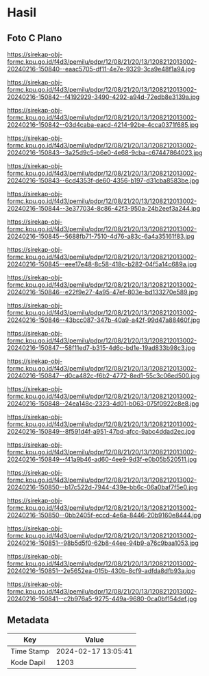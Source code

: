 # Hasil

## Foto C Plano

https://sirekap-obj-formc.kpu.go.id/f4d3/pemilu/pdpr/12/08/21/20/13/1208212013002-20240216-150840--eaac5705-df11-4e7e-9329-3ca9e48f1a94.jpg

https://sirekap-obj-formc.kpu.go.id/f4d3/pemilu/pdpr/12/08/21/20/13/1208212013002-20240216-150842--f4192929-3490-4292-a94d-72edb8e3139a.jpg

https://sirekap-obj-formc.kpu.go.id/f4d3/pemilu/pdpr/12/08/21/20/13/1208212013002-20240216-150842--03d4caba-eacd-4214-92be-4cca0371f685.jpg

https://sirekap-obj-formc.kpu.go.id/f4d3/pemilu/pdpr/12/08/21/20/13/1208212013002-20240216-150843--3a25d9c5-b6e0-4e68-9cba-c67447864023.jpg

https://sirekap-obj-formc.kpu.go.id/f4d3/pemilu/pdpr/12/08/21/20/13/1208212013002-20240216-150843--6cd4353f-de60-4356-b197-d31cba8583be.jpg

https://sirekap-obj-formc.kpu.go.id/f4d3/pemilu/pdpr/12/08/21/20/13/1208212013002-20240216-150844--3e377034-8c86-42f3-950a-24b2eef3a244.jpg

https://sirekap-obj-formc.kpu.go.id/f4d3/pemilu/pdpr/12/08/21/20/13/1208212013002-20240216-150845--5688fb71-7510-4d76-a83c-6a4a35161f83.jpg

https://sirekap-obj-formc.kpu.go.id/f4d3/pemilu/pdpr/12/08/21/20/13/1208212013002-20240216-150845--eee17e48-8c58-418c-b282-04f5a14c689a.jpg

https://sirekap-obj-formc.kpu.go.id/f4d3/pemilu/pdpr/12/08/21/20/13/1208212013002-20240216-150846--e22f9e27-4a95-47ef-803e-bd133270e589.jpg

https://sirekap-obj-formc.kpu.go.id/f4d3/pemilu/pdpr/12/08/21/20/13/1208212013002-20240216-150846--43bcc087-347b-40a9-a42f-99d47a88460f.jpg

https://sirekap-obj-formc.kpu.go.id/f4d3/pemilu/pdpr/12/08/21/20/13/1208212013002-20240216-150847--58f11ed7-b315-4d6c-bd1e-19ad833b98c3.jpg

https://sirekap-obj-formc.kpu.go.id/f4d3/pemilu/pdpr/12/08/21/20/13/1208212013002-20240216-150847--d0ca482c-f6b2-4772-8ed1-55c3c06ed500.jpg

https://sirekap-obj-formc.kpu.go.id/f4d3/pemilu/pdpr/12/08/21/20/13/1208212013002-20240216-150848--24ea148c-2323-4d01-b063-075f0922c8e8.jpg

https://sirekap-obj-formc.kpu.go.id/f4d3/pemilu/pdpr/12/08/21/20/13/1208212013002-20240216-150849--8f591d4f-a951-47bd-afcc-9abc4ddad2ec.jpg

https://sirekap-obj-formc.kpu.go.id/f4d3/pemilu/pdpr/12/08/21/20/13/1208212013002-20240216-150849--f41a9b46-ad60-4ee9-9d3f-e0b05b520511.jpg

https://sirekap-obj-formc.kpu.go.id/f4d3/pemilu/pdpr/12/08/21/20/13/1208212013002-20240216-150850--b17c522d-7944-439e-bb6c-06a0baf7f5e0.jpg

https://sirekap-obj-formc.kpu.go.id/f4d3/pemilu/pdpr/12/08/21/20/13/1208212013002-20240216-150850--0bb2405f-eccd-4e6a-8446-20b9160e8444.jpg

https://sirekap-obj-formc.kpu.go.id/f4d3/pemilu/pdpr/12/08/21/20/13/1208212013002-20240216-150851--98b5d5f0-62b8-44ee-94b9-a76c9baa1053.jpg

https://sirekap-obj-formc.kpu.go.id/f4d3/pemilu/pdpr/12/08/21/20/13/1208212013002-20240216-150851--2e5652ea-015b-430b-8cf9-adfda8dfb93a.jpg

https://sirekap-obj-formc.kpu.go.id/f4d3/pemilu/pdpr/12/08/21/20/13/1208212013002-20240216-150841--c2b976a5-9275-449a-9680-0ca0bf154def.jpg


## Metadata

| Key        | Value               |
| ---------- | ------------------- |
| Time Stamp | 2024-02-17 13:05:41 |
| Kode Dapil | 1203                |



